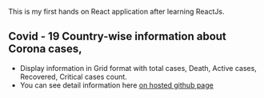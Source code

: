 This is my first hands on React application after learning ReactJs.


## Covid - 19 Country-wise information about Corona cases,
- Display information in Grid format with total cases, Death, Active cases, Recovered, Critical cases count.
- You can see detail information here [on hosted github page](https://changulpaye.github.io/covid19/)
